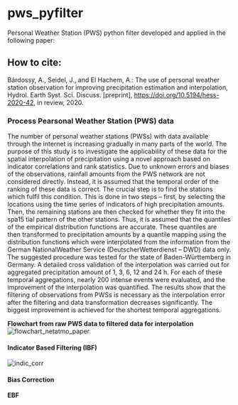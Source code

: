 # pws_pyfilter
  Personal Weather Station (PWS) python filter developed and applied in the following paper:
  
## How to cite:
Bárdossy, A., Seidel, J., and El Hachem, A.: The use of personal weather station observation for improving precipitation estimation and interpolation, Hydrol. Earth Syst. Sci. Discuss. [preprint], https://doi.org/10.5194/hess-2020-42, in review, 2020. 

### Process Pearsonal Weather Station (PWS) data

The number of personal weather stations
(PWSs) with data available through the internet is
increasing gradually in many parts of the world. The purpose
of this study is to investigate the applicability of these
data for the spatial interpolation of precipitation using a novel
approach based on indicator correlations and rank statistics.
Due to unknown errors and biases of the observations, rainfall
amounts from the PWS network are not considered directly.
Instead, it is assumed that the temporal order of the
ranking of these data is correct. The crucial step is to find the
stations which fulfil this condition. This is done in two steps
– first, by selecting the locations using the time series of indicators
of high precipitation amounts. Then, the remaining
stations are then checked for whether they fit into the spa15
tial pattern of the other stations. Thus, it is assumed that the
quantiles of the empirical distribution functions are accurate.
These quantiles are then transformed to precipitation
amounts by a quantile mapping using the distribution functions
which were interpolated from the information from the
German NationalWeather Service (DeutscherWetterdienst –
DWD) data only. The suggested procedure was tested for the
state of Baden-Württemberg in Germany. A detailed cross
validation of the interpolation was carried out for aggregated
precipitation amount of 1, 3, 6, 12 and 24 h. For each of these
temporal aggregations, nearly 200 intense events were evaluated,
and the improvement of the interpolation was quantified.
The results show that the filtering of observations from
PWSs is necessary as the interpolation error after the filtering
and data transformation decreases significantly. The biggest
improvement is achieved for the shortest temporal aggregations.


**Flowchart from raw PWS data to filtered data for interpolation**
![flowchart_netatmo_paper](https://user-images.githubusercontent.com/22959071/106765543-3303fb00-6639-11eb-92d8-d0e06a6044f1.png)

#### Indicator Based Filtering (IBF) ###
![indic_corr](https://user-images.githubusercontent.com/22959071/106766133-d6eda680-6639-11eb-8dab-9a6b000752f5.png)

#### Bias Correction ###


**EBF**
